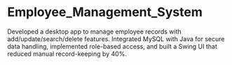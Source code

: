 # Employee_Management_System
Developed a desktop app to manage employee records with add/update/search/delete features. Integrated MySQL with Java for secure data handling, implemented role-based access, and built a Swing UI that reduced manual record-keeping by 40%.
